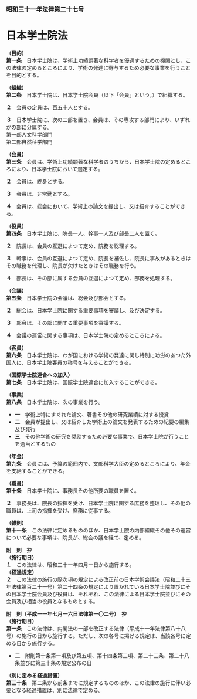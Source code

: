 ### 昭和三十一年法律第二十七号  
# 日本学士院法  
  
**（目的）**  
**第一条**　日本学士院は、学術上功績顕著な科学者を優遇するための機関とし、この法律の定めるところにより、学術の発達に寄与するため必要な事業を行うことを目的とする。  
  
**（組織）**  
**第二条**　日本学士院は、日本学士院会員（以下「会員」という。）で組織する。  
  
**２**　会員の定員は、百五十人とする。  
  
**３**　日本学士院に、次の二部を置き、会員は、その専攻する部門により、いずれかの部に分属する。  
第一部人文科学部門  
第二部自然科学部門  
  
**（会員）**  
**第三条**　会員は、学術上功績顕著な科学者のうちから、日本学士院の定めるところにより、日本学士院において選定する。  
  
**２**　会員は、終身とする。  
  
**３**　会員は、非常勤とする。  
  
**４**　会員は、総会において、学術上の論文を提出し、又は紹介することができる。  
  
**（役員）**  
**第四条**　日本学士院に、院長一人、幹事一人及び部長二人を置く。  
  
**２**　院長は、会員の互選によつて定め、院務を総理する。  
  
**３**　幹事は、会員の互選によつて定め、院長を補佐し、院長に事故があるときはその職務を代理し、院長が欠けたときはその職務を行う。  
  
**４**　部長は、その部に属する会員の互選によつて定め、部務を処理する。  
  
**（会議）**  
**第五条**　日本学士院の会議は、総会及び部会とする。  
  
**２**　総会は、日本学士院に関する重要事項を審議し、及び決定する。  
  
**３**　部会は、その部に関する重要事項を審議する。  
  
**４**　会議の運営に関する事項は、日本学士院の定めるところによる。  
  
**（客員）**  
**第六条**　日本学士院は、わが国における学術の発達に関し特別に功労のあつた外国人に、日本学士院客員の称号を与えることができる。  
  
**（国際学士院連合への加入）**  
**第七条**　日本学士院は、国際学士院連合に加入することができる。  
  
**（事業）**  
**第八条**　日本学士院は、次の事業を行う。  
* **一**　学術上特にすぐれた論文、著書その他の研究業績に対する授賞  
* **二**　会員が提出し、又は紹介した学術上の論文を発表するための紀要の編集及び発行  
* **三**　その他学術の研究を奨励するため必要な事業で、日本学士院が行うことを適当とするもの  
  
**（年金）**  
**第九条**　会員には、予算の範囲内で、文部科学大臣の定めるところにより、年金を支給することができる。  
  
**（職員）**  
**第十条**　日本学士院に、事務長その他所要の職員を置く。  
  
**２**　事務長は、院長の指揮を受け、日本学士院に関する庶務を整理し、その他の職員は、上司の指揮を受け、庶務に従事する。  
  
**（雑則）**  
**第十一条**　この法律に定めるもののほか、日本学士院の内部組織その他その運営について必要な事項は、院長が、総会の議を経て、定める。  
  
**附　則　抄**  
**（施行期日）**  
**１**　この法律は、昭和三十一年四月一日から施行する。  
**（経過規定）**  
**２**　この法律の施行の際次項の規定による改正前の日本学術会議法（昭和二十三年法律第百二十一号）第二十四条の規定により置かれている日本学士院並びにその日本学士院会員及び役員は、それぞれ、この法律による日本学士院並びにその会員及び相当の役員となるものとする。  
  
**附　則（平成一一年七月一六日法律第一〇二号）　抄**  
**（施行期日）**  
**第一条**　この法律は、内閣法の一部を改正する法律（平成十一年法律第八十八号）の施行の日から施行する。ただし、次の各号に掲げる規定は、当該各号に定める日から施行する。  
* **二**　附則第十条第一項及び第五項、第十四条第三項、第二十三条、第二十八条並びに第三十条の規定公布の日  
  
**（別に定める経過措置）**  
**第三十条**　第二条から前条までに規定するもののほか、この法律の施行に伴い必要となる経過措置は、別に法律で定める。  
  
